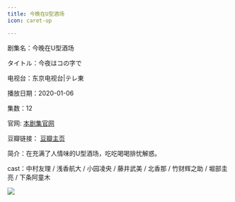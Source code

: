 ```yaml
---
title: 今晚在U型酒场
icon: caret-up

---
```


剧集名：今晚在U型酒场

タイトル：今夜はコの字で

电视台：东京电视台|テレ東

播放日期：2020-01-06

集数：12

官网: [本剧集官网](https://www.bs-tvtokyo.co.jp/konoji/intro/)

豆瓣链接： [豆瓣主页](https://movie.douban.com/subject/34894629/)


简介：在充满了人情味的U型酒场，吃吃喝喝排忧解惑。

cast：中村友理 / 浅香航大 / 小园凌央 / 藤井武美 / 北香那 / 竹财辉之助 / 堀部圭亮 / 下条阿童木

![](https://listpic.tsgsanjiao.com/2020/2020jwzuxjc.jpg)